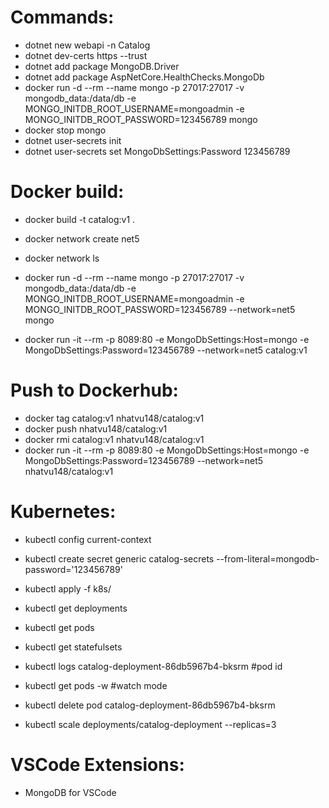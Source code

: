 # Commands:

- dotnet new webapi -n Catalog
- dotnet dev-certs https --trust
- dotnet add package MongoDB.Driver
- dotnet add package AspNetCore.HealthChecks.MongoDb
- docker run -d --rm --name mongo -p 27017:27017 -v mongodb_data:/data/db -e MONGO_INITDB_ROOT_USERNAME=mongoadmin -e MONGO_INITDB_ROOT_PASSWORD=123456789 mongo
- docker stop mongo
- dotnet user-secrets init
- dotnet user-secrets set MongoDbSettings:Password 123456789

# Docker build:

- docker build -t catalog:v1 .
- docker network create net5
- docker network ls
- docker run -d --rm --name mongo -p 27017:27017 -v mongodb_data:/data/db -e MONGO_INITDB_ROOT_USERNAME=mongoadmin -e MONGO_INITDB_ROOT_PASSWORD=123456789 --network=net5 mongo

- docker run -it --rm -p 8089:80 -e MongoDbSettings:Host=mongo -e MongoDbSettings:Password=123456789 --network=net5 catalog:v1

# Push to Dockerhub:

- docker tag catalog:v1 nhatvu148/catalog:v1
- docker push nhatvu148/catalog:v1
- docker rmi catalog:v1 nhatvu148/catalog:v1
- docker run -it --rm -p 8089:80 -e MongoDbSettings:Host=mongo -e MongoDbSettings:Password=123456789 --network=net5 nhatvu148/catalog:v1

# Kubernetes:

- kubectl config current-context
- kubectl create secret generic catalog-secrets --from-literal=mongodb-password='123456789'
- kubectl apply -f k8s/
- kubectl get deployments
- kubectl get pods
- kubectl get statefulsets
- kubectl logs catalog-deployment-86db5967b4-bksrm #pod id

- kubectl get pods -w #watch mode
- kubectl delete pod catalog-deployment-86db5967b4-bksrm

- kubectl scale deployments/catalog-deployment --replicas=3

# VSCode Extensions:

- MongoDB for VSCode
